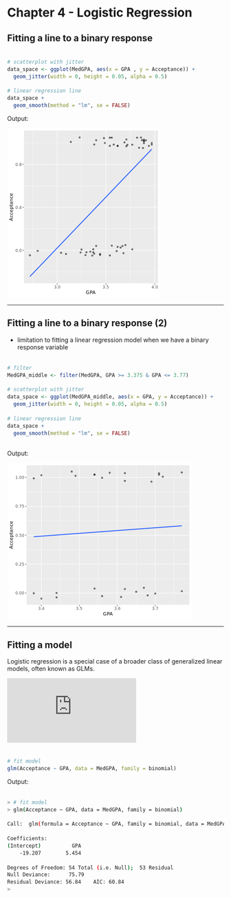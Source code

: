 # Chapter 4 - Logistic Regression

## Fitting a line to a binary response


```r

# scatterplot with jitter
data_space <- ggplot(MedGPA, aes(x = GPA , y = Acceptance)) + 
  geom_jitter(width = 0, height = 0.05, alpha = 0.5)

# linear regression line
data_space + 
  geom_smooth(method = "lm", se = FALSE)

```

Output:

![ch4plot1](ch4plot1.png)

***

## Fitting a line to a binary response (2)

* limitation to fitting a linear regression model when we have a binary response variable


```r

# filter
MedGPA_middle <- filter(MedGPA, GPA >= 3.375 & GPA <= 3.77)

# scatterplot with jitter
data_space <- ggplot(MedGPA_middle, aes(x = GPA, y = Acceptance)) + 
  geom_jitter(width = 0, height = 0.05, alpha = 0.5)

# linear regression line
data_space + 
  geom_smooth(method = "lm", se = FALSE)
  

```

Output:

![ch4plot1](ch4plot2.png)

***

## Fitting a model

Logistic regression is a special case of a broader class of generalized linear models, often known as GLMs.

![](https://latex.codecogs.com/gif.latex?%5Clog%7B%20%5Cleft%28%20%5Cfrac%7By%7D%7B1-y%7D%20%5Cright%29%20%7D%20%3D%20%5Cbeta_0%20&plus;%20%5Cbeta_1%20%5Ccdot%20x%20&plus;%20%5Cepsilon%20%5C%2C%2C)


```r

# fit model
glm(Acceptance ~ GPA, data = MedGPA, family = binomial)


```

Output:

```bash

> # fit model
> glm(Acceptance ~ GPA, data = MedGPA, family = binomial)

Call:  glm(formula = Acceptance ~ GPA, family = binomial, data = MedGPA)

Coefficients:
(Intercept)          GPA  
    -19.207        5.454  

Degrees of Freedom: 54 Total (i.e. Null);  53 Residual
Null Deviance:	    75.79 
Residual Deviance: 56.84 	AIC: 60.84
> 

```


